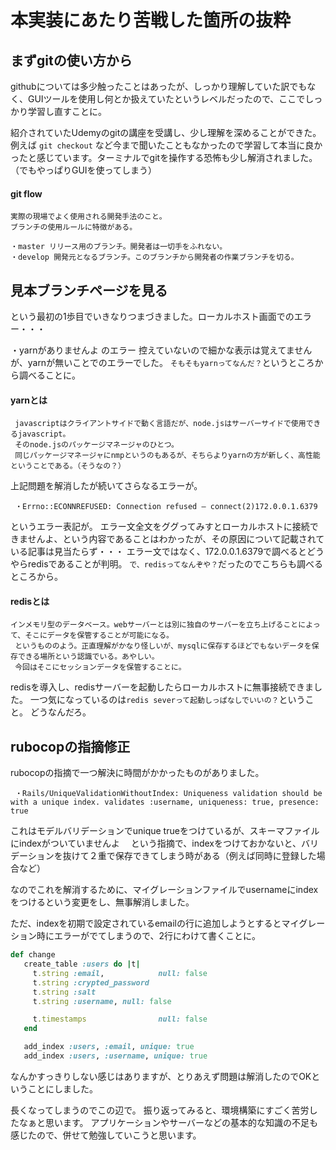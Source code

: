 # 本実装にあたり苦戦した箇所の抜粋

## まずgitの使い方から
githubについては多少触ったことはあったが、しっかり理解していた訳でもなく、GUIツールを使用し何とか扱えていたというレベルだったので、ここでしっかり学習し直すことに。

紹介されていたUdemyのgitの講座を受講し、少し理解を深めることができた。
例えば `git checkout` など今まで聞いたこともなかったので学習して本当に良かったと感じています。ターミナルでgitを操作する恐怖も少し解消されました。（でもやっぱりGUIを使ってしまう）

#### git flow
```
実際の現場でよく使用される開発手法のこと。
ブランチの使用ルールに特徴がある。

・master リリース用のブランチ。開発者は一切手をふれない。
・develop 開発元となるブランチ。このブランチから開発者の作業ブランチを切る。
```

## 見本ブランチページを見る
という最初の1歩目でいきなりつまづきました。ローカルホスト画面でのエラー・・・

・yarnがありませんよ のエラー
 控えていないので細かな表示は覚えてませんが、yarnが無いことでのエラーでした。
  `そもそもyarnってなんだ？`というところから調べることに。
  
  #### yarnとは
 ``` node.jsのパッケージマネージャ。
  javascriptはクライアントサイドで動く言語だが、node.jsはサーバーサイドで使用できるjavascript。
  そのnode.jsのパッケージマネージャのひとつ。
  同じパッケージマネージャにnmpというのもあるが、そちらよりyarnの方が新しく、高性能ということである。（そうなの？）
  ```
 
 
 上記問題を解消したが続いてさらなるエラーが。
 
` ・Errno::ECONNREFUSED: Connection refused – connect(2)172.0.0.1.6379`
 
 というエラー表記が。
 エラー文全文をググってみすとローカルホストに接続できませんよ、という内容であることはわかったが、その原因について記載されている記事は見当たらず・・・
 エラー文ではなく、172.0.0.1.6379で調べるとどうやらredisであることが判明。
 `で、redisってなんぞや？`だったのでこちらも調べるところから。
 
 #### redisとは
```
インメモリ型のデータベース。webサーバーとは別に独自のサーバーを立ち上げることによって、そこにデータを保管することが可能になる。
 というもののよう。正直理解がかなり怪しいが、mysqlに保存するほどでもないデータを保存できる場所という認識でいる。あやしい。
 今回はそこにセッションデータを保管することに。
 ```
 
 
 redisを導入し、redisサーバーを起動したらローカルホストに無事接続できました。
 一つ気になっているのは`redis severって起動しっぱなしでいいの？`ということ。
 どうなんだろ。
 
 
 ## rubocopの指摘修正
 rubocopの指摘で一つ解決に時間がかかったものがありました。
 
` ・Rails/UniqueValidationWithoutIndex: Uniqueness validation should be with a unique index. validates :username, uniqueness: true, presence: true`
 
 これはモデルバリデーションでunique trueをつけているが、スキーマファイルにindexがついていませんよ　
 という指摘で、indexをつけておかないと、バリデーションを抜けて２重で保存できてしまう時がある（例えば同時に登録した場合など）
 
 なのでこれを解消するために、マイグレーションファイルでusernameにindexをつけるという変更をし、無事解消しました。
 
 ただ、indexを初期で設定されているemailの行に追加しようとするとマイグレーション時にエラーがでてしまうので、2行にわけて書くことに。
 
 ```ruby
 def change
    create_table :users do |t|
      t.string :email,            null: false
      t.string :crypted_password
      t.string :salt
      t.string :username, null: false

      t.timestamps                null: false
    end

    add_index :users, :email, unique: true
    add_index :users, :username, unique: true
 ```

  なんかすっきりしない感じはありますが、とりあえず問題は解消したのでOKということにしました。
  
  
  
  長くなってしまうのでこの辺で。
  振り返ってみると、環境構築にすごく苦労したなぁと思います。
  アプリケーションやサーバーなどの基本的な知識の不足も感じたので、併せて勉強していこうと思います。